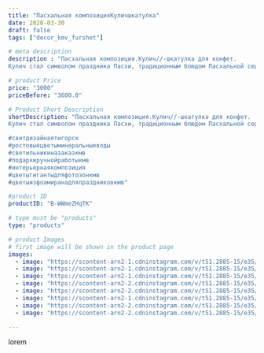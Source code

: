 ```yaml
---
title: "Пасхальная композицияКуличшкатулка"
date: 2020-03-30
draft: false
tags: ["decor_kmv_furshet"]

# meta description
description : "Пасхальная композиция.Кулич//-шкатулка для конфет.
Кулич стал символом праздника Пасхи, традиционным блюдом Пасхальной седмицы, которое готовят православные хри"

# product Price
price: "3000"
priceBefore: "3600.0"

# Product Short Description
shortDescription: "Пасхальная композиция.Кулич//-шкатулка для конфет.
Кулич стал символом праздника Пасхи, традиционным блюдом Пасхальной седмицы, которое готовят православные христиане. Откуда же появилась традиция готовить куличи? Нет ли в ней языческих корней и как правильно приготовить кулич? ... Кулич //- символ Пасхи, Воскресения Христова.

#свитдизайнаятигорск
#ростовыецветыминеральныеводы
#светильникиназаказкмв
#подаркиручнойработыкмв
#интерьернаякомпозиция
#цветыгигантыдляфотозонкмв
#цветыизфоамиранадляпраздниковкмв"

#product ID
productID: "B-WWmeZHqTK"

# type must be "products"
type: "products"

# product Images
# first image will be shown in the product page
images:
  - image: "https://scontent-arn2-1.cdninstagram.com/v/t51.2885-15/e35/p1080x1080/91485466_237190631005137_5444896375162558604_n.jpg?tp=1&_nc_ht=scontent-arn2-1.cdninstagram.com&_nc_cat=109&_nc_ohc=y68Oa2hmODEAX_qItm8&oh=7d4b7996471609a1af84d46f1a222ef2&oe=6072BFDE&ig_cache_key=MjI3NjEwNjA2MDkzNDU5MzY0OA%3D%3D.2"
  - image: "https://scontent-arn2-1.cdninstagram.com/v/t51.2885-15/e35/p1080x1080/91182951_212414733327127_451873886360183440_n.jpg?tp=1&_nc_ht=scontent-arn2-1.cdninstagram.com&_nc_cat=107&_nc_ohc=mbILf0hXa1AAX84OcoR&oh=f990b167f0c9026f409103c31a7a88cc&oe=60742879&ig_cache_key=MjI3NjEwNjA2MDkyNjA1ODYwNg%3D%3D.2"
  - image: "https://scontent-arn2-1.cdninstagram.com/v/t51.2885-15/e35/p1080x1080/91847036_3710865648984664_1082491177737975036_n.jpg?tp=1&_nc_ht=scontent-arn2-1.cdninstagram.com&_nc_cat=104&_nc_ohc=jR2HFlhKNwoAX93Lta2&oh=31bde89301110e85293f33c9932f5354&oe=60737216&ig_cache_key=MjI3NjEwNjA2MDkxNzY2NzQ2Mg%3D%3D.2"
  - image: "https://scontent-arn2-2.cdninstagram.com/v/t51.2885-15/e35/p1080x1080/91346583_218311332751052_4938819450884185453_n.jpg?tp=1&_nc_ht=scontent-arn2-2.cdninstagram.com&_nc_cat=108&_nc_ohc=NrUsTeAeQDsAX95CLtn&oh=8bd859ed0f5ab28bf3caeacd6e516bcb&oe=6074EAB9&ig_cache_key=MjI3NjEwNjA2MDk1MTI0MzUwOQ%3D%3D.2"
  - image: "https://scontent-arn2-2.cdninstagram.com/v/t51.2885-15/e35/p1080x1080/91456413_604985053413912_6395385686046312661_n.jpg?tp=1&_nc_ht=scontent-arn2-2.cdninstagram.com&_nc_cat=100&_nc_ohc=HttLmzcoZdUAX9E5I-L&oh=c17f4c0672b2481628b90ac51d7b8db2&oe=6072DC66&ig_cache_key=MjI3NjEwNjA2MDkwOTQ5MTU2Ng%3D%3D.2"
  - image: "https://scontent-arn2-1.cdninstagram.com/v/t51.2885-15/e35/p1080x1080/91357785_958115217938740_8603940912071816435_n.jpg?tp=1&_nc_ht=scontent-arn2-1.cdninstagram.com&_nc_cat=104&_nc_ohc=4A1Q8b1hy-QAX8BMUZO&oh=7e28fdf17e119bd217f755209237f399&oe=6072E03A&ig_cache_key=MjI3NjEwNjA2MDk2ODA1NTM5Mg%3D%3D.2"
  - image: "https://scontent-arn2-2.cdninstagram.com/v/t51.2885-15/e35/p1080x1080/91239363_145947380255268_46736963021394020_n.jpg?tp=1&_nc_ht=scontent-arn2-2.cdninstagram.com&_nc_cat=100&_nc_ohc=WwQDQaFX7DEAX-oQxza&oh=a9a46770fea5fceb99dd7054696a5367&oe=60760072&ig_cache_key=MjI3NjEwNjA2MDk0MjgwMzA4NQ%3D%3D.2"
  - image: "https://scontent-arn2-2.cdninstagram.com/v/t51.2885-15/e35/p1080x1080/91495755_201178144661201_2073159099618438482_n.jpg?tp=1&_nc_ht=scontent-arn2-2.cdninstagram.com&_nc_cat=105&_nc_ohc=2GJrgPTeU6IAX8mEyZG&oh=4e6fd4f7ca3d8d4ae2c537b8bfc2cf38&oe=607308F9&ig_cache_key=MjI3NjEwNjA2MDk3NjU1NTQ0OQ%3D%3D.2"

---
```

lorem
